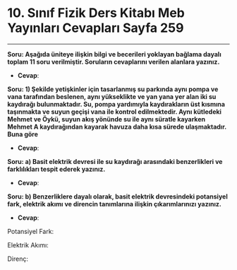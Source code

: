 # 10. Sınıf Fizik Ders Kitabı Meb Yayınları Cevapları Sayfa 259

---

**Soru: Aşağıda üniteye ilişkin bilgi ve becerileri yoklayan bağlama dayalı toplam 11 soru verilmiştir. Soruların cevaplarını verilen alanlara yazınız.**

-   **Cevap**:

**Soru: 1) Şekilde yetişkinler için tasarlanmış su parkında aynı pompa ve vana tarafından beslenen, aynı yükseklikte ve yan yana yer alan iki su kaydırağı bulunmaktadır. Su, pompa yardımıyla kaydırakların üst kısmına taşınmakta ve suyun geçişi vana ile kontrol edilmektedir. Aynı kütledeki Mehmet ve Öykü, suyun akış yönünde su ile aynı süratle kayarken Mehmet A kaydırağından kayarak havuza daha kısa sürede ulaşmaktadır. Buna göre**

-   **Cevap**:

**Soru: a) Basit elektrik devresi ile su kaydırağı arasındaki benzerlikleri ve farklılıkları tespit ederek yazınız.**

-   **Cevap**:

**Soru: b) Benzerliklere dayalı olarak, basit elektrik devresindeki potansiyel fark, elektrik akımı ve direncin tanımlarına ilişkin çıkarımlarınızı yazınız.**

-   **Cevap**:

Potansiyel Fark:

 Elektrik Akımı:

 Direnç: